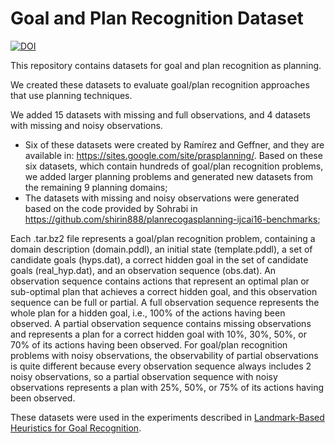 # Goal and Plan Recognition Dataset
[![DOI](https://zenodo.org/badge/76881547.svg)](https://zenodo.org/badge/latestdoi/76881547)

This repository contains datasets for goal and plan recognition as planning.

We created these datasets to evaluate goal/plan recognition approaches that use planning techniques.

We added 15 datasets with missing and full observations, and 4 datasets with missing and noisy observations.

- Six of these datasets were created by Ramírez and Geffner, and they are available in: https://sites.google.com/site/prasplanning/. Based on these six datasets, which contain hundreds of goal/plan recognition problems, we added larger planning problems and generated new datasets from the remaining 9 planning domains;
- The datasets with missing and noisy observations were generated based on the code provided by Sohrabi in https://github.com/shirin888/planrecogasplanning-ijcai16-benchmarks;

Each .tar.bz2 file represents a goal/plan recognition problem, containing a domain description (domain.pddl), an initial state (template.pddl), a set of candidate goals (hyps.dat), a correct hidden goal in the set of candidate goals (real_hyp.dat), and an observation sequence (obs.dat). 
An observation sequence contains actions that represent an optimal plan or sub-optimal plan that achieves a correct hidden goal, and this observation sequence can be full or partial. 
A full observation sequence represents the whole plan for a hidden goal, i.e., 100\% of the actions having been observed. 
A partial observation sequence contains missing observations and represents a plan for a correct hidden goal with 10\%, 30\%, 50\%, or 70\% of its actions having been observed. For goal/plan recognition problems with noisy observations, the observability of partial observations is quite different because every observation sequence always includes 2 noisy observations, so a partial observation sequence with noisy observations represents a plan with 25\%, 50\%, or 75\% of its actions having been observed.

These datasets were used in the experiments described in [Landmark-Based Heuristics for Goal Recognition](https://www.aaai.org/ocs/index.php/AAAI/AAAI17/paper/view/14666).

